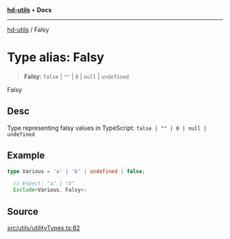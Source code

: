 [**hd-utils**](../README.md) • **Docs**

***

[hd-utils](../globals.md) / Falsy

# Type alias: Falsy

> **Falsy**: `false` \| `""` \| `0` \| `null` \| `undefined`

Falsy

## Desc

Type representing falsy values in TypeScript: `false | "" | 0 | null | undefined`

## Example

```ts
type Various = 'a' | 'b' | undefined | false;

  // Expect: "a" | "b"
  Exclude<Various, Falsy>;
```

## Source

[src/utils/utilityTypes.ts:82](https://github.com/AhmadHddad/h-utils/blob/8e9e542f98b1a43a336ce585dc8666b21b0e894d/src/utils/utilityTypes.ts#L82)

